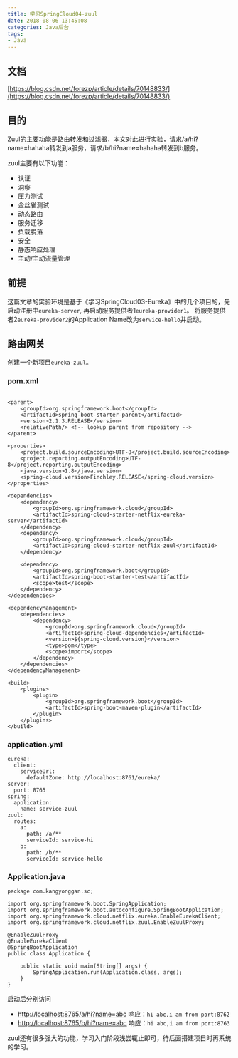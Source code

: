 ```yaml
---
title: 学习SpringCloud04-zuul
date: 2018-08-06 13:45:08
categories: Java后台
tags:
- Java
---
```


 ## 文档
[https://blog.csdn.net/forezp/article/details/70148833/](https://blog.csdn.net/forezp/article/details/70148833/)

## 目的
Zuul的主要功能是路由转发和过滤器，本文对此进行实验，请求/a/hi?name=hahaha转发到a服务，请求/b/hi?name=hahaha转发到b服务。

zuul主要有以下功能：
- 认证
- 洞察
- 压力测试
- 金丝雀测试
- 动态路由
- 服务迁移
- 负载脱落
- 安全
- 静态响应处理
- 主动/主动流量管理

<!-- more -->

## 前提
这篇文章的实验环境是基于《学习SpringCloud03-Eureka》中的几个项目的，先启动注册中`eureka-server`, 再启动服务提供者1`eureka-provider1`。
将服务提供者2`eureka-provider2`的Application Name改为`service-hello`并启动。

## 路由网关
创建一个新项目`eureka-zuul`。

### pom.xml
```

<parent>
    <groupId>org.springframework.boot</groupId>
    <artifactId>spring-boot-starter-parent</artifactId>
    <version>2.1.3.RELEASE</version>
    <relativePath/> <!-- lookup parent from repository -->
</parent>

<properties>
    <project.build.sourceEncoding>UTF-8</project.build.sourceEncoding>
    <project.reporting.outputEncoding>UTF-8</project.reporting.outputEncoding>
    <java.version>1.8</java.version>
    <spring-cloud.version>Finchley.RELEASE</spring-cloud.version>
</properties>

<dependencies>
    <dependency>
        <groupId>org.springframework.cloud</groupId>
        <artifactId>spring-cloud-starter-netflix-eureka-server</artifactId>
    </dependency>
    <dependency>
        <groupId>org.springframework.cloud</groupId>
        <artifactId>spring-cloud-starter-netflix-zuul</artifactId>
    </dependency>

    <dependency>
        <groupId>org.springframework.boot</groupId>
        <artifactId>spring-boot-starter-test</artifactId>
        <scope>test</scope>
    </dependency>
</dependencies>

<dependencyManagement>
    <dependencies>
        <dependency>
            <groupId>org.springframework.cloud</groupId>
            <artifactId>spring-cloud-dependencies</artifactId>
            <version>${spring-cloud.version}</version>
            <type>pom</type>
            <scope>import</scope>
        </dependency>
    </dependencies>
</dependencyManagement>

<build>
    <plugins>
        <plugin>
            <groupId>org.springframework.boot</groupId>
            <artifactId>spring-boot-maven-plugin</artifactId>
        </plugin>
    </plugins>
</build>
```

### application.yml
```
eureka:
  client:
    serviceUrl:
      defaultZone: http://localhost:8761/eureka/
server:
  port: 8765
spring:
  application:
    name: service-zuul
zuul:
  routes:
    a:
      path: /a/**
      serviceId: service-hi
    b:
      path: /b/**
      serviceId: service-hello
```

### Application.java
```
package com.kangyonggan.sc;

import org.springframework.boot.SpringApplication;
import org.springframework.boot.autoconfigure.SpringBootApplication;
import org.springframework.cloud.netflix.eureka.EnableEurekaClient;
import org.springframework.cloud.netflix.zuul.EnableZuulProxy;

@EnableZuulProxy
@EnableEurekaClient
@SpringBootApplication
public class Application {

	public static void main(String[] args) {
		SpringApplication.run(Application.class, args);
	}
}
```

启动后分别访问
-  [http://localhost:8765/a/hi?name=abc](http://localhost:8765/a/hi?name=abc)
响应：`hi abc,i am from port:8762`
-  [http://localhost:8765/b/hi?name=abc](http://localhost:8765/b/hi?name=abc)
响应：`hi abc,i am from port:8763`

zuul还有很多强大的功能，学习入门阶段浅尝辄止即可，待后面搭建项目时再系统的学习。